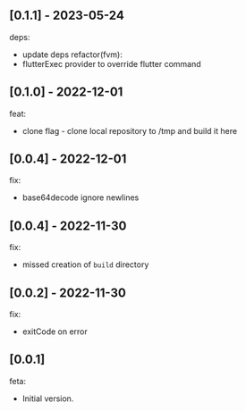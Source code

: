 ## [0.1.1] - 2023-05-24

deps: 
- update deps
refactor(fvm):
- flutterExec provider to override flutter command

## [0.1.0] - 2022-12-01

feat:
- clone flag - clone local repository to /tmp and build it here

## [0.0.4] - 2022-12-01

fix: 
- base64decode ignore newlines

## [0.0.4] - 2022-11-30

fix:
- missed creation of `build` directory

## [0.0.2] - 2022-11-30

fix:
- exitCode on error

## [0.0.1]

feta:
- Initial version.
